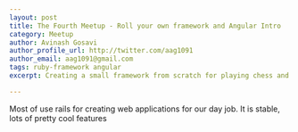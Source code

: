 ```yaml
---
layout: post
title: The Fourth Meetup - Roll your own framework and Angular Intro
category: Meetup
author: Avinash Gosavi
author_profile_url: http://twitter.com/aag1091
author_email: aag1091@gmail.com
tags: ruby-framework angular
excerpt: Creating a small framework from scratch for playing chess and Introduction to angular

---
```


Most of use rails for creating web applications for our day job. It is stable, lots of pretty cool features 